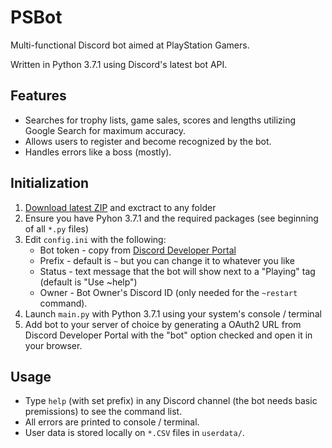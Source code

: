 # PSBot
 Multi-functional Discord bot aimed at PlayStation Gamers.
 
 Written in Python 3.7.1 using Discord's latest bot API.

## Features
* Searches for trophy lists, game sales, scores and lengths utilizing Google Search for maximum accuracy.
* Allows users to register and become recognized by the bot.
* Handles errors like a boss (mostly).

## Initialization
1. [Download latest ZIP](https://github.com/liav22/PSBot/archive/master.zip) and exctract to any folder
2. Ensure you have Pyhon 3.7.1 and the required packages (see beginning of all `*.py` files)
3. Edit `config.ini` with the following:
   * Bot token - copy from [Discord Developer Portal](https://discordapp.com/developers/applications/)
   * Prefix - default is `~` but you can change it to whatever you like
   * Status - text message that the bot will show next to a "Playing" tag (default is "Use ~help")
   * Owner - Bot Owner's Discord ID (only needed for the `~restart` command).
4. Launch `main.py` with Python 3.7.1 using your system's console / terminal
5. Add bot to your server of choice by generating a OAuth2 URL from Discord Developer Portal with the "bot" option checked and open it in your browser.

## Usage
* Type `help` (with set prefix) in any Discord channel (the bot needs basic premissions) to see the command list.
* All errors are printed to console / terminal.
* User data is stored locally on `*.CSV` files in `userdata/`.
